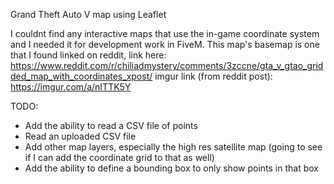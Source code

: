 Grand Theft Auto V map using Leaflet

I couldnt find any interactive maps that use the in-game coordinate system and I needed it for development work in FiveM.
This map's basemap is one that I found linked on reddit, link here: https://www.reddit.com/r/chiliadmystery/comments/3zccne/gta_v_gtao_gridded_map_with_coordinates_xpost/
imgur link (from reddit post): https://imgur.com/a/nITTK5Y 

TODO:
- Add the ability to read a CSV file of points
- Read an uploaded CSV file
- Add other map layers, especially the high res satellite map (going to see if I can add the coordinate grid to that as well)
- Add the ability to define a bounding box to only show points in that box
